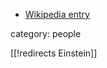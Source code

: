 
* [Wikipedia entry](http://en.wikipedia.org/wiki/Albert_Einstein)

category: people

[[!redirects Einstein]]
